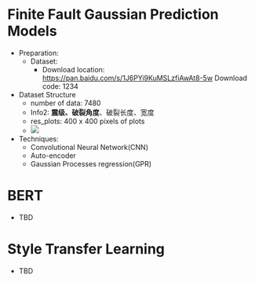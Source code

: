 # Finite Fault Gaussian Prediction Models
* Preparation: 
  * Dataset: 
    * Download location: https://pan.baidu.com/s/1J6PYi9KuMSLzfiAwAt8-5w Download code: 1234 
* Dataset Structure
  * number of data: 7480 
  * Info2: **震级、破裂角度**、破裂长度、宽度
  * res_plots: 400 x 400 pixels of plots
  * ![](D:\Projects\finiteFault_models\description\pic1.png)
* Techniques:
  * Convolutional Neural Network(CNN)
  * Auto-encoder
  * Gaussian Processes regression(GPR)

# BERT
* TBD

# Style Transfer Learning
* TBD

